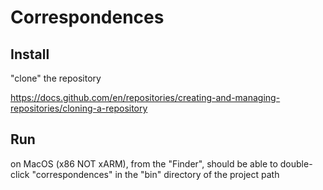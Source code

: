 # Correspondences


## Install


"clone" the repository


https://docs.github.com/en/repositories/creating-and-managing-repositories/cloning-a-repository



## Run


on MacOS (x86 NOT xARM), from the "Finder", should be able to double-click "correspondences" in the "bin" directory of the project path
